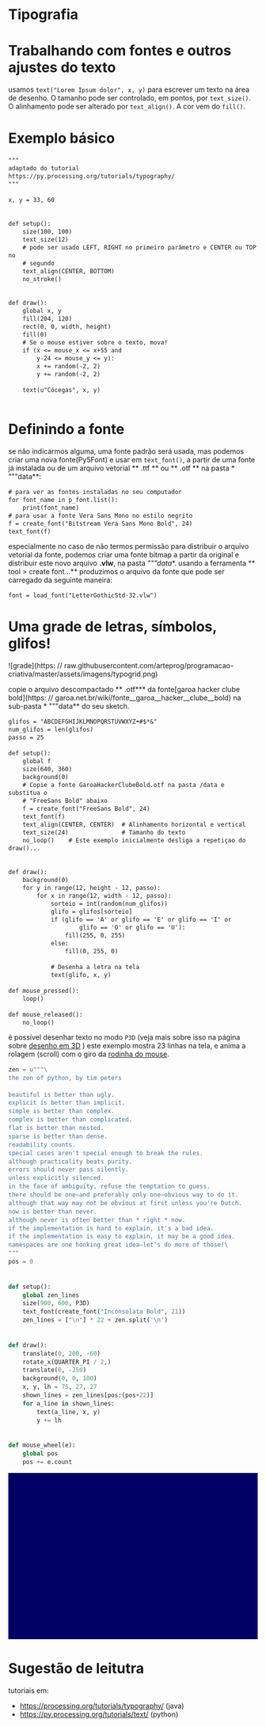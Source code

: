 # Tipografia

# Trabalhando com fontes e outros ajustes do texto

usamos `text("Lorem Ipsum dolor", x, y)` para escrever um texto na área de desenho. O tamanho pode ser controlado, em pontos, por `text_size()`. O alinhamento pode ser alterado por `text_align()`. A cor vem do `fill()`.

# Exemplo básico

```pyde
"""
adaptado do tutorial
https://py.processing.org/tutorials/typography/
"""

x, y = 33, 60


def setup():
    size(100, 100)
    text_size(12)
    # pode ser usado LEFT, RIGHT no primeiro parâmetro e CENTER ou TOP no
    # segundo
    text_align(CENTER, BOTTOM)
    no_stroke()


def draw():
    global x, y
    fill(204, 120)
    rect(0, 0, width, height)
    fill(0)
    # Se o mouse estiver sobre o texto, mova!
    if (x <= mouse_x <= x+55 and
        y-24 <= mouse_y <= y):
        x += random(-2, 2)
        y += random(-2, 2)

    text(u"Cócegas", x, y)


```

# Definindo a fonte

se não indicarmos alguma, uma fonte padrão será usada, mas podemos criar uma nova fonte(Py5Font) e usar em `text_font()`,
a partir de uma fonte já instalada ou de um arquivo vetorial ** .ttf ** ou ** .otf ** na pasta * """data**:

```pyde
# para ver as fontes instaladas no seu computador
for font_name in p_font.list():
    print(font_name)
# para usar a fonte Vera Sans Mono no estilo negrito
f = create_font("Bitstream Vera Sans Mono Bold", 24)
text_font(f)
```

especialmente no caso de não termos permissão para distribuir o arquivo vetorial da fonte, podemos criar uma fonte bitmap
a partir da original e distribuir este novo arquivo **.vlw**, na pasta *"""data**.
usando a ferramenta ** tool > create font...** produzimos o arquivo da fonte que pode ser carregado da seguinte maneira:

```pyde
font = load_font("LetterGothicStd-32.vlw")
```

# Uma grade de letras, símbolos, glifos!

![grade](https: // raw.githubusercontent.com/arteprog/programacao-criativa/master/assets/imagens/typogrid.png)

copie o arquivo descompactado ** .otf*** da fonte[garoa hacker clube bold](https: // garoa.net.br/wiki/fonte__garoa__hacker__clube__bold) na sub-pasta * """data** do seu sketch.

```pyde
glifos = "ABCDEFGHIJKLMNOPQRSTUVWXYZ☂#$*&"
num_glifos = len(glifos)
passo = 25

def setup():
    global f
    size(640, 360)
    background(0)
    # Copie a fonte GaroaHackerClubeBold.otf na pasta /data e substitua o
    # "FreeSans Bold" abaixo
    f = create_font("FreeSans Bold", 24)
    text_font(f)
    text_align(CENTER, CENTER)  # Alinhamento horizontal e vertical
    text_size(24)               # Tamanho do texto
    no_loop()    # Este exemplo inicialmente desliga a repetiçao do draw()...


def draw():
    background(0)
    for y in range(12, height - 12, passo):
        for x in range(12, width - 12, passo):
            sorteio = int(random(num_glifos))
            glifo = glifos[sorteio]
            if (glifo == 'A' or glifo == 'E' or glifo == 'I' or
                    glifo == 'O' or glifo == 'U'):
                fill(255, 0, 255)
            else:
                fill(0, 255, 0)

            # Desenha a letra na tela
            text(glifo, x, y)

def mouse_pressed():
    loop()

def mouse_released():
    no_loop()
```
é possível desenhar texto no modo `P3D` (veja mais sobre isso na página sobre [desenho em 3D](desenho-3_d.md) )
este exemplo mostra 23 linhas na tela, e anima a rolagem (scroll) com o giro da [rodinha do mouse](rodinha_mouse.md).

```python
zen = u"""\
the zen of python, by tim peters

beautiful is better than ugly.
explicit is better than implicit.
simple is better than complex.
complex is better than complicated.
flat is better than nested.
sparse is better than dense.
readability counts.
special cases aren't special enough to break the rules.
although practicality beats purity.
errors should never pass silently.
unless explicitly silenced.
in the face of ambiguity, refuse the temptation to guess.
there should be one—and preferably only one—obvious way to do it.
although that way may not be obvious at first unless you're Dutch.
now is better than never.
although never is often better than * right * now.
if the implementation is hard to explain, it's a bad idea.
if the implementation is easy to explain, it may be a good idea.
namespaces are one honking great idea—let's do more of those!\
"""
pos = 0


def setup():
    global zen_lines
    size(900, 600, P3D)
    text_font(create_font("Inconsolata Bold", 21))
    zen_lines = ["\n"] * 22 + zen.split('\n')


def draw():
    translate(0, 200, -60)
    rotate_x(QUARTER_PI / 2,)
    translate(0, -250)
    background(0, 0, 100)
    x, y, lh = 75, 27, 27
    shown_lines = zen_lines[pos:(pos+22)]
    for a_line in shown_lines:
        text(a_line, x, y)
        y += lh


def mouse_wheel(e):
    global pos
    pos += e.count
 ```
![grade](assets/zen.gif)

# Sugestão de leitutra

tutoriais em:

- https://processing.org/tutorials/typography/ (java)
- https://py.processing.org/tutorials/text/ (python)
